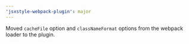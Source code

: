 ```yaml
---
'jsxstyle-webpack-plugin': major
---
```


Moved `cacheFile` option and `classNameFormat` options from the webpack loader to the plugin.

